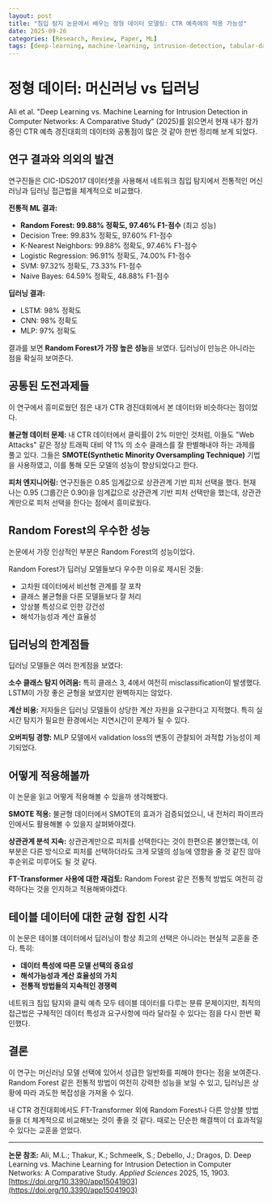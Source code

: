 ```yaml
---
layout: post
title: "침입 탐지 논문에서 배우는 정형 데이터 모델링: CTR 예측에의 적용 가능성"
date: 2025-09-26
categories: [Research, Review, Paper, ML]
tags: [deep-learning, machine-learning, intrusion-detection, tabular-data, SMOTE, CTR, FT-transformer]
---
```


# 정형 데이터: 머신러닝 vs 딥러닝

Ali et al. "Deep Learning vs. Machine Learning for Intrusion Detection in Computer Networks: A Comparative Study" (2025)를 읽으면서 현재 내가 참가 중인 CTR 예측 경진대회의 데이터와 공통점이 많은 것 같아 한번 정리해 보게 되었다. 

## 연구 결과와 의외의 발견

연구진들은 CIC-IDS2017 데이터셋을 사용해서 네트워크 침입 탐지에서 전통적인 머신러닝과 딥러닝 접근법을 체계적으로 비교했다. 

**전통적 ML 결과:**

- **Random Forest: 99.88% 정확도, 97.46% F1-점수** (최고 성능)
- Decision Tree: 99.83% 정확도, 97.60% F1-점수
- K-Nearest Neighbors: 99.88% 정확도, 97.46% F1-점수  
- Logistic Regression: 96.91% 정확도, 74.00% F1-점수
- SVM: 97.32% 정확도, 73.33% F1-점수
- Naive Bayes: 64.59% 정확도, 48.88% F1-점수

**딥러닝 결과:**

- LSTM: 98% 정확도
- CNN: 98% 정확도  
- MLP: 97% 정확도

결과를 보면 **Random Forest가 가장 높은 성능**을 보였다. 딥러닝이 만능은 아니라는 점을 확실히 보여준다.

## 공통된 도전과제들

이 연구에서 흥미로웠던 점은 내가 CTR 경진대회에서 본 데이터와 비슷하다는 점이었다.

**불균형 데이터 문제:** 내 CTR 데이터에서 클릭률이 2% 미만인 것처럼, 이들도 "Web Attacks" 같은 정상 트래픽 대비 약 1% 의 소수 클래스를 잘 판별해내야 하는 과제를 풀고 있다. 그들은 **SMOTE(Synthetic Minority Oversampling Technique)** 기법을 사용하였고, 이를 통해 모든 모델의 성능이 향상되었다고 한다.

**피처 엔지니어링:** 연구진들은 0.85 임계값으로 상관관계 기반 피처 선택을 했다. 현재 나는 0.95 (그룹간은 0.90)을 임계값으로 상관관계 기반 피처 선택만을 했는데, 상관관계만으로 피처 선택을 한다는 점에서 흥미로웠다.

## Random Forest의 우수한 성능

논문에서 가장 인상적인 부분은 Random Forest의 성능이었다.

Random Forest가 딥러닝 모델들보다 우수한 이유로 제시된 것들:

- 고차원 데이터에서 비선형 관계를 잘 포착
- 클래스 불균형을 다른 모델들보다 잘 처리
- 앙상블 특성으로 인한 강건성
- 해석가능성과 계산 효율성

## 딥러닝의 한계점들

딥러닝 모델들은 여러 한계점을 보였다:

**소수 클래스 탐지 어려움:** 특히 클래스 3, 4에서 여전히 misclassification이 발생했다. LSTM이 가장 좋은 균형을 보였지만 완벽하지는 않았다.

**계산 비용:** 저자들은 딥러닝 모델들이 상당한 계산 자원을 요구한다고 지적했다. 특히 실시간 탐지가 필요한 환경에서는 지연시간이 문제가 될 수 있다.

**오버피팅 경향:** MLP 모델에서 validation loss의 변동이 관찰되어 과적합 가능성이 제기되었다.

## 어떻게 적용해볼까

이 논문을 읽고 어떻게 적용해볼 수 있을까 생각해봤다.

**SMOTE 적용:** 불균형 데이터에서 SMOTE의 효과가 검증되었으니, 내 전처리 파이프라인에서도 활용해볼 수 있을지 살펴봐야겠다.

**상관관계 분석 지속:** 상관관계만으로 피처를 선택한다는 것이 한편으론 불안했는데, 이 부분은 다른 방식으로 피처를 선택하더라도 크게 모델의 성능에 영향을 줄 것 같진 않아 후순위로 미루어도 될 것 같다.

**FT-Transformer 사용에 대한 재검토:** Random Forest 같은 전통적 방법도 여전히 강력하다는 것을 인지하고 적용해봐야겠다.

## 테이블 데이터에 대한 균형 잡힌 시각

이 논문은 테이블 데이터에서 딥러닝이 항상 최고의 선택은 아니라는 현실적 교훈을 준다. 특히:

- **데이터 특성에 따른 모델 선택의 중요성**
- **해석가능성과 계산 효율성의 가치**
- **전통적 방법들의 지속적인 경쟁력**

네트워크 침입 탐지와 클릭 예측 모두 테이블 데이터를 다루는 분류 문제이지만, 최적의 접근법은 구체적인 데이터 특성과 요구사항에 따라 달라질 수 있다는 점을 다시 한번 확인했다.

## 결론

이 연구는 머신러닝 모델 선택에 있어서 성급한 일반화를 피해야 한다는 점을 보여준다. Random Forest 같은 전통적 방법이 여전히 강력한 성능을 보일 수 있고, 딥러닝은 상황에 따라 과도한 복잡성을 가져올 수 있다.

내 CTR 경진대회에서도 FT-Transformer 외에 Random Forest나 다른 앙상블 방법들을 더 체계적으로 비교해보는 것이 좋을 것 같다. 때로는 단순한 해결책이 더 효과적일 수 있다는 교훈을 얻었다.

---

**논문 참조:** Ali, M.L.; Thakur, K.; Schmeelk, S.; Debello, J.; Dragos, D. Deep Learning vs. Machine Learning for Intrusion Detection in Computer Networks: A Comparative Study. *Applied Sciences* 2025, 15, 1903. [https://doi.org/10.3390/app15041903](https://doi.org/10.3390/app15041903)
